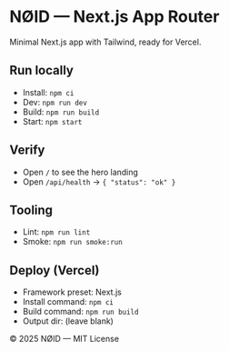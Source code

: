 # NØID — Next.js App Router

Minimal Next.js app with Tailwind, ready for Vercel.

## Run locally
- Install: `npm ci`
- Dev: `npm run dev`
- Build: `npm run build`
- Start: `npm start`

## Verify
- Open `/` to see the hero landing
- Open `/api/health` → `{ "status": "ok" }`

## Tooling
- Lint: `npm run lint`
- Smoke: `npm run smoke:run`

## Deploy (Vercel)
- Framework preset: Next.js
- Install command: `npm ci`
- Build command: `npm run build`
- Output dir: (leave blank)

© 2025 NØID — MIT License
